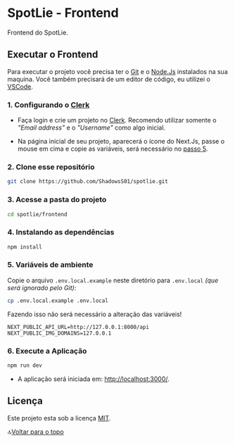 # SpotLie - Frontend

Frontend do SpotLie.

## Executar o Frontend

Para executar o projeto você precisa ter o [Git](https://git-scm.com) e o [Node.Js](https://nodejs.org/) instalados na sua maquina. Você também precisará de um editor de código, eu utilizei o [VSCode](https://code.visualstudio.com).

### 1. Configurando o [Clerk](https://clerk.com/)

- Faça login e crie um projeto no [Clerk](https://dashboard.clerk.com/). Recomendo utilizar somente o *"Email address"* e o *"Username"* como algo inicial.

- Na página inicial de seu projeto, aparecerá o ícone do Next.Js, passe o mouse em cima e copie as variáveis, será necessário no [passo 5](#5-variáveis-de-ambiente).

### 2. Clone esse repositório

```bash
git clone https://github.com/ShadowsS01/spotlie.git
```

### 3. Acesse a pasta do projeto

```bash
cd spotlie/frontend
```

### 4. Instalando as dependências

```bash
npm install
```

### 5. Variáveis de ambiente

Copie o arquivo `.env.local.example` neste diretório para `.env.local` *(que será ignorado pelo Git)*:

```bash
cp .env.local.example .env.local
```

Fazendo isso não será necessário a alteração das variáveis!

```env
NEXT_PUBLIC_API_URL=http://127.0.0.1:8000/api
NEXT_PUBLIC_IMG_DOMAINS=127.0.0.1
```

### 6. Execute a Aplicação

```bash
npm run dev
```

- A aplicação será iniciada em: <http://localhost:3000/>.

## Licença

Este projeto esta sob a licença [MIT](../LICENSE).

🔝[Voltar para o topo](#spotlie---frontend)
